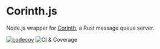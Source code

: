 # Corinth.js

Node.js wrapper for [Corinth](https://github.com/dotvirus/corinth), a Rust message queue server.

[![codecov](https://codecov.io/gh/dotvirus/corinth.js/branch/dev/graph/badge.svg?token=ILBZQH7KH8)](undefined)
![CI & Coverage](https://github.com/dotvirus/corinth.js/workflows/CI%20&%20Coverage/badge.svg)
